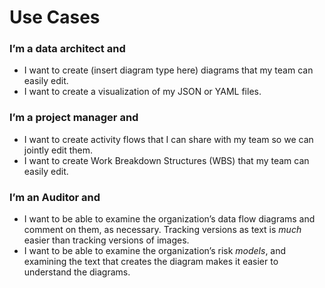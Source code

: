 # Use Cases

### I’m a data architect and

* I want to create (insert diagram type here) diagrams that my team can easily edit.
* I want to create a visualization of my JSON or YAML files.

### I’m a project manager and

* I want to create activity flows that I can share with my team so we can jointly edit them.
* I want to create Work Breakdown Structures (WBS) that my team can easily edit.

### I’m an Auditor and

* I want to be able to examine the organization’s data flow diagrams and comment on them, as necessary. Tracking versions as text is _much_ easier than tracking versions of images.
* I want to be able to examine the organization’s risk _models_, and examining the text that creates the diagram makes it easier to understand the diagrams.
